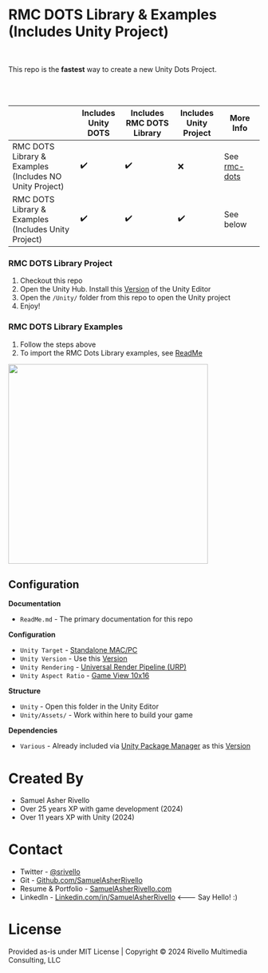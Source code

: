 # RMC DOTS Library & Examples<BR>(Includes Unity Project)
<BR>

This repo is the **fastest** way to create a new Unity Dots Project.

<BR>
<BR>

|                                                            | Includes<BR>Unity DOTS | Includes<BR>RMC DOTS Library   | Includes<BR>Unity Project  | More<BR>Info  |
|------------------------------------------------------------|------------------------|--------------------------------|----------------------------|---------------|
| RMC DOTS Library & Examples<BR>(Includes NO Unity Project) | ✔️                     | ✔️                            | ❌                         | See [rmc-dots](https://github.com/SamuelAsherRivello/rmc-dots/)    |
| RMC DOTS Library & Examples<BR>(Includes Unity Project)    | ✔️                     | ✔️                            | ✔️                         | See below     |


### RMC DOTS Library Project
1. Checkout this repo
2. Open the Unity Hub. Install this [Version](./Unity/ProjectSettings/ProjectVersion.txt) of the Unity Editor
3. Open the `/Unity/` folder from this repo to open the Unity project
4. Enjoy!

### RMC DOTS Library Examples
1. Follow the steps above
2. To import the RMC Dots Library examples, see [ReadMe](./Unity/Assets/ReadMe.txt)

<img src="https://media.githubusercontent.com/media/SamuelAsherRivello/rmc-dots/486cbed228c68b64493305ee12d7faa39a2fbc98/RMC%20DOTS/Documentation/Images/rmc-dots-examples-screenshot.jpg" width = "400px" />


## Configuration

**Documentation**
* `ReadMe.md` - The primary documentation for this repo

**Configuration**
* `Unity Target` - [Standalone MAC/PC](https://support.unity.com/hc/en-us/articles/206336795-What-platforms-are-supported-by-Unity-)
* `Unity Version` - Use this [Version](./Unity/ProjectSettings/ProjectVersion.txt)
* `Unity Rendering` - [Universal Render Pipeline (URP)](https://docs.unity3d.com/Manual/universal-render-pipeline.html)
* `Unity Aspect Ratio` - [Game View 10x16](https://docs.unity3d.com/Manual/GameView.html)

**Structure**
* `Unity` - Open this folder in the Unity Editor
* `Unity/Assets/` - Work within here to build your game

**Dependencies**
* `Various` - Already included via [Unity Package Manager](https://docs.unity3d.com/Manual/upm-ui.html) as this [Version](./Unity/Packages/manifest.json)



Created By
=============

- Samuel Asher Rivello 
- Over 25 years XP with game development (2024)
- Over 11 years XP with Unity (2024)

Contact
=============

- Twitter - <a href="https://twitter.com/srivello/">@srivello</a>
- Git - <a href="https://github.com/SamuelAsherRivello/">Github.com/SamuelAsherRivello</a>
- Resume & Portfolio - <a href="http://www.SamuelAsherRivello.com">SamuelAsherRivello.com</a>
- LinkedIn - <a href="https://Linkedin.com/in/SamuelAsherRivello">Linkedin.com/in/SamuelAsherRivello</a> <--- Say Hello! :)


License
=============

Provided as-is under MIT License | Copyright © 2024 Rivello Multimedia Consulting, LLC




